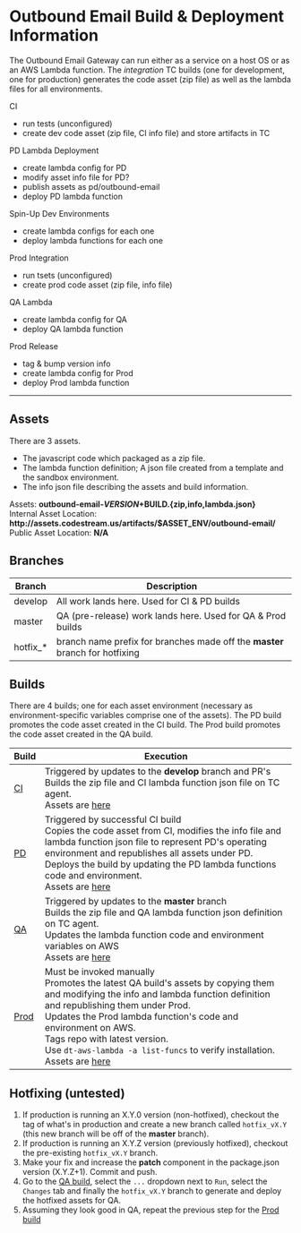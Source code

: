 # Outbound Email Build & Deployment Information

The Outbound Email Gateway can run either as a service on a host OS or as an AWS
Lambda function.  The _integration_ TC builds (one for development, one for
production) generates the code asset (zip file) as well as the lambda files
for all environments.

CI
- run tests (unconfigured)
- create dev code asset (zip file, CI info file) and store artifacts in TC

PD Lambda Deployment
- create lambda config for PD
- modify asset info file for PD?
- publish assets as pd/outbound-email
- deploy PD lambda function

Spin-Up Dev Environments
- create lambda configs for each one
- deploy lambda functions for each one

Prod Integration
- run tsets (unconfigured)
- create prod code asset (zip file, info file)

QA Lambda
- create lambda config for QA
- deploy QA lambda function

Prod Release
- tag & bump version info
- create lambda config for Prod
- deploy Prod lambda function
------------------------

## Assets
There are 3 assets.
* The javascript code which packaged as a zip file.
* The lambda function definition; A json file created from a template and the sandbox environment.
* The info json file describing the assets and build information.

Assets: **outbound-email-$VERSION+$BUILD.{zip,info,lambda.json}**  
Internal Asset Location: **http:<i></i>//assets.codestream.us/artifacts/$ASSET_ENV/outbound-email/**  
Public Asset Location: **N/A**

## Branches

| Branch | Description |
| --- | --- |
| develop | All work lands here. Used for CI & PD builds |
| master | QA (pre-release) work lands here. Used for QA & Prod builds |
| hotfix_* | branch name prefix for branches made off the **master** branch for hotfixing |

## Builds

There are 4 builds; one for each asset environment (necessary as environment-specific variables
comprise one of the assets).  The PD build promotes the code asset created in the CI build. The
Prod build promotes the code asset created in the QA build.

| Build | Execution |
| --- | --- |
| [CI](http://tc.codestream.us/viewType.html?buildTypeId=OutboundEmail_Ci) | Triggered by updates to the **develop** branch and PR's<br>Builds the zip file and CI lambda function json file on TC agent.<br>Assets are [here](http://assets.codestream.us/artifacts/ci/outbound-email/) |
| [PD](http://tc.codestream.us/viewType.html?buildTypeId=OutboundEmail_Pd) | Triggered by successful CI build<br>Copies the code asset from CI, modifies the info file and lambda function json file to represent PD's operating environment and republishes all assets under PD.<br>Deploys the build by updating the PD lambda functions code and environment.<br>Assets are [here](http://assets.codestream.us/artifacts/pd/outbound-email/) |
| [QA](http://tc.codestream.us/viewType.html?buildTypeId=OutboundEmail_Qa) | Triggered by updates to the **master** branch<br>Builds the zip file and QA lambda function json definition on TC agent.<br>Updates the lambda function code and environment variables on AWS<br>Assets are [here](http://assets.codestream.us/artifacts/qa/outbound-email/) |
| [Prod](http://tc.codestream.us/viewType.html?buildTypeId=OutboundEmail_Prod) | Must be invoked manually<br>Promotes the latest QA build's assets by copying them and modifying the info and lambda function definition and republishing them under Prod.<br>Updates the Prod lambda function's code and environment on AWS.<br>Tags repo with latest version.<br>Use `dt-aws-lambda -a list-funcs` to verify installation.<br>Assets are [here](http://assets.codestream.us/artifacts/prod/outbound-email/) |


## Hotfixing (untested)
1. If production is running an X.Y.0 version (non-hotfixed), checkout the tag of what's in production and create a new branch called `hotfix_vX.Y` (this new branch will be off of the **master** branch).
1. If production is running an X.Y.Z version (previously hotfixed), checkout the pre-existing `hotfix_vX.Y` branch.
1. Make your fix and increase the **patch** component in the package.json version (X.Y.Z+1). Commit and push.
1. Go to the [QA build](http://tc.codestream.us/viewType.html?buildTypeId=OutboundEmail_Qa), select the `...` dropdown next to `Run`, select the `Changes` tab and finally the `hotfix_vX.Y` branch to generate and deploy the hotfixed assets for QA.
1. Assuming they look good in QA, repeat the previous step for the [Prod build](http://tc.codestream.us/viewType.html?buildTypeId=OutboundEmail_Prod)